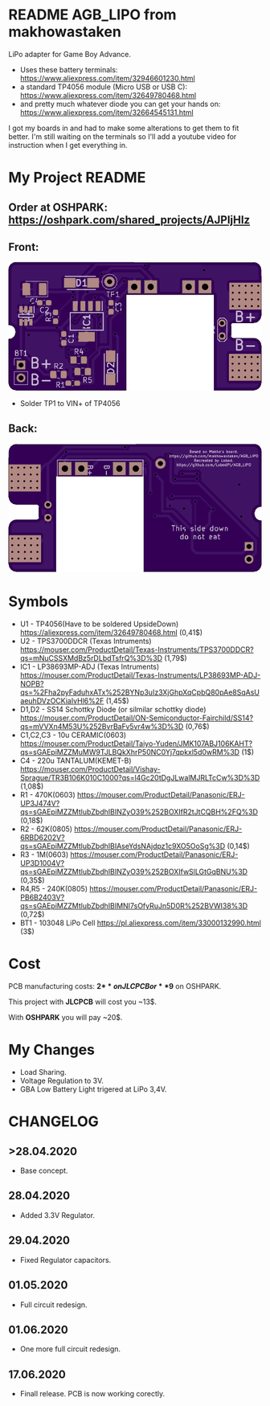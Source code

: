 # README AGB_LIPO from makhowastaken

LiPo adapter for Game Boy Advance.

* Uses these battery terminals: https://www.aliexpress.com/item/32946601230.html
* a standard TP4056 module (Micro USB or USB C): https://www.aliexpress.com/item/32649780468.html
* and pretty much whatever diode you can get your hands on: https://www.aliexpress.com/item/32664545131.html

I got my boards in and had to make some alterations to get them to fit better. I'm still waiting on the terminals so I'll add a youtube video for instruction when I get everything in.
# My Project README

## Order at OSHPARK: https://oshpark.com/shared_projects/AJPIjHIz

## Front:
![front](front.png)

* Solder TP1 to VIN+ of TP4056
## Back:
![back](back.png)

# Symbols
* U1 - TP4056(Have to be soldered UpsideDown)
  https://aliexpress.com/item/32649780468.html (0,41$)
* U2 - TPS3700DDCR (Texas Intruments)
  https://mouser.com/ProductDetail/Texas-Instruments/TPS3700DDCR?qs=mNuCSSXMdBz5rDLbdTsfrQ%3D%3D (1,79$)
* IC1 - LP38693MP-ADJ (Texas Intruments)
  https://mouser.com/ProductDetail/Texas-Instruments/LP38693MP-ADJ-NOPB?qs=%2Fha2pyFaduhxATx%252BYNp3uIz3XjGhpXqCpbQ80pAe8SqAsUaeuhDVzOCKiaIvHl6%2F (1,45$)
* D1,D2 - SS14 Schottky Diode (or silmilar schottky diode)
  https://mouser.com/ProductDetail/ON-Semiconductor-Fairchild/SS14?qs=mVVXn4M53U%252BvrBaFv5vr4w%3D%3D (0,76$)
* C1,C2,C3 - 10u CERAMIC(0603)
  https://mouser.com/ProductDetail/Taiyo-Yuden/JMK107ABJ106KAHT?qs=sGAEpiMZZMuMW9TJLBQkXhrP50NC0Yj7qpkxl5d0wRM%3D (1$)
* C4 - 220u TANTALUM(KEMET-B)
  https://mouser.com/ProductDetail/Vishay-Sprague/TR3B106K010C1000?qs=l4Gc20tDgJLwalMJRLTcCw%3D%3D (1,08$)
* R1 - 470K(0603)
  https://mouser.com/ProductDetail/Panasonic/ERJ-UP3J474V?qs=sGAEpiMZZMtlubZbdhIBINZyO39%252BOXIfR2tJtCQBH%2FQ%3D (0,18$)
* R2 - 62K(0805)
  https://mouser.com/ProductDetail/Panasonic/ERJ-6RBD6202V?qs=sGAEpiMZZMtlubZbdhIBIAseYdsNAjdpz1c9XO5OoSg%3D (0,14$)
* R3 - 1M(0603)
  https://mouser.com/ProductDetail/Panasonic/ERJ-UP3D1004V?qs=sGAEpiMZZMtlubZbdhIBINZyO39%252BOXIfwSlLGtGqBNU%3D (0,35$)
* R4,R5 - 240K(0805)
  https://mouser.com/ProductDetail/Panasonic/ERJ-PB6B2403V?qs=sGAEpiMZZMtlubZbdhIBIMNI7sOfyRuJn5D0R%252BVWI38%3D (0,72$)
* BT1 - 103048 LiPo Cell
  https://pl.aliexpress.com/item/33000132990.html (3$)
# Cost

  PCB manufacturing costs: **2$** on JLCPCB or **9$** on OSHPARK.
  
  This project with **JLCPCB** will cost you ~13$.
  
  With **OSHPARK** you will pay ~20$.

# My Changes

* Load Sharing.
* Voltage Regulation to 3V.
* GBA Low Battery Light trigered at LiPo 3,4V.


# CHANGELOG
## >28.04.2020
* Base concept.

## 28.04.2020
* Added 3.3V Regulator.

## 29.04.2020
* Fixed Regulator capacitors.

## 01.05.2020
* Full circuit redesign.

## 01.06.2020
* One more full circuit redesign.

## 17.06.2020
* Finall release. PCB is now working corectly.
